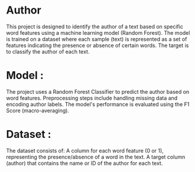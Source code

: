 # Author
This project is designed to identify the author of a text based on specific word features using a machine learning model (Random Forest). The model is trained on a dataset where each sample (text) is represented as a set of features indicating the presence or absence of certain words. The target is to classify the author of each text.

# Model : 
The project uses a Random Forest Classifier to predict the author based on word features.
Preprocessing steps include handling missing data and encoding author labels.
The model's performance is evaluated using the F1 Score (macro-averaging).

# Dataset :
The dataset consists of:
A column for each word feature (0 or 1), representing the presence/absence of a word in the text.
A target column (author) that contains the name or ID of the author for each text.
